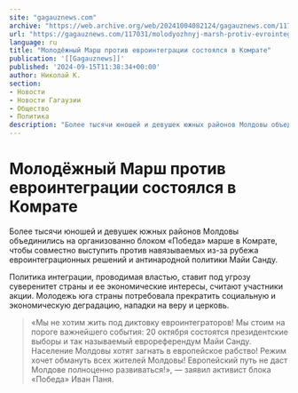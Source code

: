 ```yaml
---
site: "gagauznews.com"
archive: "https://web.archive.org/web/20241004082124/gagauznews.com/117031/molodyozhnyj-marsh-protiv-evrointegratsii-sostoyalsya-v-komrate.html"
url: "https://gagauznews.com/117031/molodyozhnyj-marsh-protiv-evrointegratsii-sostoyalsya-v-komrate.html"
language: ru
title: "Молодёжный Марш против евроинтеграции состоялся в Комрате"
publication: '[[Gagauznews]]'
published: '2024-09-15T11:38:34+00:00'
author: Николай К.
section:
- Новости
- Новости Гагаузии
- Общество
- Политика
description: "Более тысячи юношей и девушек южных районов Молдовы объединились на организованно блоком «Победа» марше в Комрате, чтобы совместно выступить против навязываемых из-за рубежа евроинтеграционных решений и антинародной политики Майи Санду. Политика интеграции, проводимая властью, ставит под угрозу суверенитет страны и ее экономические интересы, считают участники акции. Молодежь юга страны потребовала прекратить социальную и экономическую деградацию, нападки на веру и церковь. «Мы не хотим жить под диктовку евроинтеграторов! Мы стоим на пороге важнейшего события: 20 октября состоятся президентские выборы и так называемый еврореферендум Майи Санду. Население Молдовы хотят загнать в европейское рабство! Режим хочет обмануть всех жителей Молдовы! Европейский путь не […]"
---
```


# Молодёжный Марш против евроинтеграции состоялся в Комрате

Более тысячи юношей и девушек южных районов Молдовы объединились на организованно блоком «Победа» марше в Комрате, чтобы совместно выступить против навязываемых из-за рубежа евроинтеграционных решений и антинародной политики Майи Санду.

Политика интеграции, проводимая властью, ставит под угрозу суверенитет страны и ее экономические интересы, считают участники акции. Молодежь юга страны потребовала прекратить социальную и экономическую деградацию, нападки на веру и церковь.

> «Мы не хотим жить под диктовку евроинтеграторов! Мы стоим на пороге важнейшего события: 20 октября состоятся президентские выборы и так называемый еврореферендум Майи Санду. Население Молдовы хотят загнать в европейское рабство! Режим хочет обмануть всех жителей Молдовы! Европейский путь не даст Молдове полноценно развиваться!», — заявил активист блока «Победа» Иван Паня.